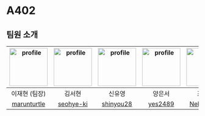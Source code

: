 # A402

## 팀원 소개

| <img alt="profile" src ="https://github.com/marunturtle.png" width ="100px"> | <img alt="profile" src ="https://github.com/seohye-ki.png" width ="100px"> | <img alt="profile" src ="https://github.com/shinyou28.png" width ="100px"> | <img alt="profile" src ="https://github.com/yes2489.png" width ="100px"> | <img alt="profile" src ="https://github.com/NekoShoot.png" width ="100px"> | <img alt="profile" src ="https://github.com/minjumost.png" width ="100px"> |
|:---:|:---:|:---:|:---:|:---:|:---:|
| 이재현 (팀장) | 김서현 | 신유영 | 양은서 | 조홍균 | 최민주 |
| [marunturtle](https://github.com/marunturtle) | [seohye-ki](https://github.com/seohye-ki) | [shinyou28](https://github.com/shinyou28) | [yes2489](https://github.com/yes2489) | [NekoShoot](https://github.com/NekoShoot) | [minjumost](https://github.com/minjumost) |

